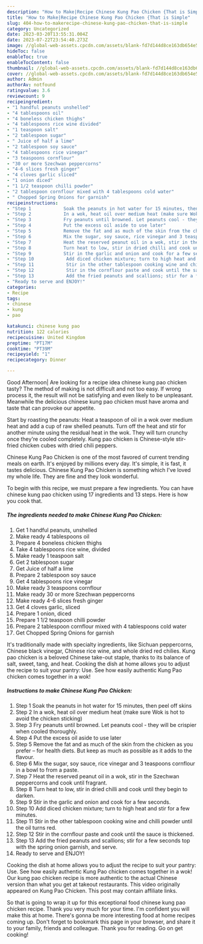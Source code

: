```yaml
---
description: "How to Make|Recipe Chinese Kung Pao Chicken {That is Simple"
title: "How to Make|Recipe Chinese Kung Pao Chicken {That is Simple"
slug: 404-how-to-makerecipe-chinese-kung-pao-chicken-that-is-simple
category: Uncategorized
date: 2023-03-20T13:55:31.004Z
date: 2023-07-22T23:54:40.273Z
image: //global-web-assets.cpcdn.com/assets/blank-fd7d144d8ce163db654e5a02c40b08a2775adb7897d16e4062681dc7e1b2800f.png
hideToc: false
enableToc: true
enableTocContent: false
thumbnail: //global-web-assets.cpcdn.com/assets/blank-fd7d144d8ce163db654e5a02c40b08a2775adb7897d16e4062681dc7e1b2800f.png
cover: //global-web-assets.cpcdn.com/assets/blank-fd7d144d8ce163db654e5a02c40b08a2775adb7897d16e4062681dc7e1b2800f.png
author: Admin
authorAv: notfound
ratingvalue: 3.6
reviewcount: 9
recipeingredient:
- "1 handful peanuts unshelled"
- "4 tablespoons oil"
- "4 boneless chicken thighs"
- "4 tablespoons rice wine divided"
- "1 teaspoon salt"
- "2 tablespoon sugar"
- " Juice of half a lime"
- "2 tablespoon soy sauce"
- "4 tablespoons rice vinegar"
- "3 teaspoons cornflour"
- "30 or more Szechwan peppercorns"
- "4-6 slices fresh ginger"
- "4 cloves garlic sliced"
- "1 onion diced"
- "1 1/2 teaspoon chilli powder"
- "2 tablespoon cornflour mixed with 4 tablespoons cold water"
- " Chopped Spring Onions for garnish"
recipeinstructions:
- "Step 1            Soak the peanuts in hot water for 15 minutes, then peel off skins"
- "Step 2            In a wok, heat oil over medium heat (make sure Wok is hot to avoid the chicken sticking)"
- "Step 3            Fry peanuts until browned. Let peanuts cool - they will be crispier when cooled thoroughly."
- "Step 4            Put the excess oil aside to use later"
- "Step 5            Remove the fat and as much of the skin from the chicken as you prefer – for health diets. But keep as much as possible as it adds to the flavour."
- "Step 6            Mix the sugar, soy sauce, rice vinegar and 3 teaspoons cornflour in a bowl to from a paste."
- "Step 7            Heat the reserved peanut oil in a wok, stir in the Szechwan peppercorns and cook until fragrant."
- "Step 8            Turn heat to low, stir in dried chilli and cook until they begin to darken."
- "Step 9            Stir in the garlic and onion and cook for a few seconds."
- "Step 10            Add diced chicken mixture; turn to high heat and stir for a few minutes."
- "Step 11            Stir in the other tablespoon cooking wine and chilli powder until the oil turns red."
- "Step 12            Stir in the cornflour paste and cook until the sauce is thickened."
- "Step 13            Add the fried peanuts and scallions; stir for a few seconds top with the spring onion garnish, and serve."
- "Ready to serve and ENJOY!"
categories:
- Recipe
tags:
- chinese
- kung
- pao

katakunci: chinese kung pao 
nutrition: 122 calories
recipecuisine: United Kingdom
preptime: "PT17M"
cooktime: "PT39M"
recipeyield: "1"
recipecategory: Dinner

---
```



Good Afternoon| Are looking for a recipe idea chinese kung pao chicken tasty? The method of making is not difficult and not too easy. If wrong process it, the result will not be satisfying and even likely to be unpleasant. Meanwhile the delicious chinese kung pao chicken must have aroma and taste that can provoke our appetite.





Start by roasting the peanuts: Heat a teaspoon of oil in a wok over medium heat and add a cup of raw shelled peanuts. Turn off the heat and stir for another minute using the residual heat in the wok. They will turn crunchy once they&#39;re cooled completely. Kung pao chicken is Chinese-style stir-fried chicken cubes with dried chili peppers.

Chinese Kung Pao Chicken is one of the most favored of current trending meals on earth. It's enjoyed by millions every day. It's simple, it is fast, it tastes delicious. Chinese Kung Pao Chicken is something which I've loved my whole life. They are fine and they look wonderful.


To begin with this recipe, we must prepare a few ingredients. You can have chinese kung pao chicken using 17 ingredients and 13 steps. Here is how you cook that.

<!--inarticleads1-->

##### The ingredients needed to make Chinese Kung Pao Chicken:

1. Get 1 handful peanuts, unshelled
1. Make ready 4 tablespoons oil
1. Prepare 4 boneless chicken thighs
1. Take 4 tablespoons rice wine, divided
1. Make ready 1 teaspoon salt
1. Get 2 tablespoon sugar
1. Get  Juice of half a lime
1. Prepare 2 tablespoon soy sauce
1. Get 4 tablespoons rice vinegar
1. Make ready 3 teaspoons cornflour
1. Make ready 30 or more Szechwan peppercorns
1. Make ready 4-6 slices fresh ginger
1. Get 4 cloves garlic, sliced
1. Prepare 1 onion, diced
1. Prepare 1 1/2 teaspoon chilli powder
1. Prepare 2 tablespoon cornflour mixed with 4 tablespoons cold water
1. Get  Chopped Spring Onions for garnish


It&#39;s traditionally made with specialty ingredients, like Sichuan peppercorns, Chinese black vinegar, Chinese rice wine, and whole dried red chilies. Kung pao chicken is a beloved Chinese take-out staple, thanks to its balance of salt, sweet, tang, and heat. Cooking the dish at home allows you to adjust the recipe to suit your pantry: Use. See how easily authentic Kung Pao chicken comes together in a wok! 

<!--inarticleads2-->

##### Instructions to make Chinese Kung Pao Chicken:

1. Step 1            Soak the peanuts in hot water for 15 minutes, then peel off skins
1. Step 2            In a wok, heat oil over medium heat (make sure Wok is hot to avoid the chicken sticking)
1. Step 3            Fry peanuts until browned. Let peanuts cool - they will be crispier when cooled thoroughly.
1. Step 4            Put the excess oil aside to use later
1. Step 5            Remove the fat and as much of the skin from the chicken as you prefer – for health diets. But keep as much as possible as it adds to the flavour.
1. Step 6            Mix the sugar, soy sauce, rice vinegar and 3 teaspoons cornflour in a bowl to from a paste.
1. Step 7            Heat the reserved peanut oil in a wok, stir in the Szechwan peppercorns and cook until fragrant.
1. Step 8            Turn heat to low, stir in dried chilli and cook until they begin to darken.
1. Step 9            Stir in the garlic and onion and cook for a few seconds.
1. Step 10            Add diced chicken mixture; turn to high heat and stir for a few minutes.
1. Step 11            Stir in the other tablespoon cooking wine and chilli powder until the oil turns red.
1. Step 12            Stir in the cornflour paste and cook until the sauce is thickened.
1. Step 13            Add the fried peanuts and scallions; stir for a few seconds top with the spring onion garnish, and serve.
1. Ready to serve and ENJOY!

Cooking the dish at home allows you to adjust the recipe to suit your pantry: Use. See how easily authentic Kung Pao chicken comes together in a wok! Our kung pao chicken recipe is more authentic to the actual Chinese version than what you get at takeout restaurants. This video originally appeared on Kung Pao Chicken. This post may contain affiliate links. 

So that is going to wrap it up for this exceptional food chinese kung pao chicken recipe. Thank you very much for your time. I'm confident you will make this at home. There's gonna be more interesting food at home recipes coming up. Don't forget to bookmark this page in your browser, and share it to your family, friends and colleague. Thank you for reading. Go on get cooking!
